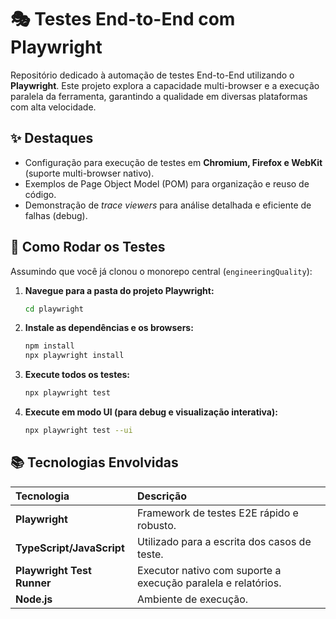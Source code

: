 # 🎭 Testes End-to-End com Playwright

Repositório dedicado à automação de testes End-to-End utilizando o **Playwright**. Este projeto explora a capacidade multi-browser e a execução paralela da ferramenta, garantindo a qualidade em diversas plataformas com alta velocidade.

## ✨ Destaques
- Configuração para execução de testes em **Chromium, Firefox e WebKit** (suporte multi-browser nativo).
- Exemplos de Page Object Model (POM) para organização e reuso de código.
- Demonstração de *trace viewers* para análise detalhada e eficiente de falhas (debug).

## 🚀 Como Rodar os Testes

Assumindo que você já clonou o monorepo central (`engineeringQuality`):

1.  **Navegue para a pasta do projeto Playwright:**
    ```bash
    cd playwright
    ```
2.  **Instale as dependências e os browsers:**
    ```bash
    npm install
    npx playwright install
    ```
3.  **Execute todos os testes:**
    ```bash
    npx playwright test
    ```
4.  **Execute em modo UI (para debug e visualização interativa):**
    ```bash
    npx playwright test --ui
    ```

## 📚 Tecnologias Envolvidas
| Tecnologia | Descrição |
| :--- | :--- |
| **Playwright** | Framework de testes E2E rápido e robusto. |
| **TypeScript/JavaScript** | Utilizado para a escrita dos casos de teste. |
| **Playwright Test Runner** | Executor nativo com suporte a execução paralela e relatórios. |
| **Node.js** | Ambiente de execução. |